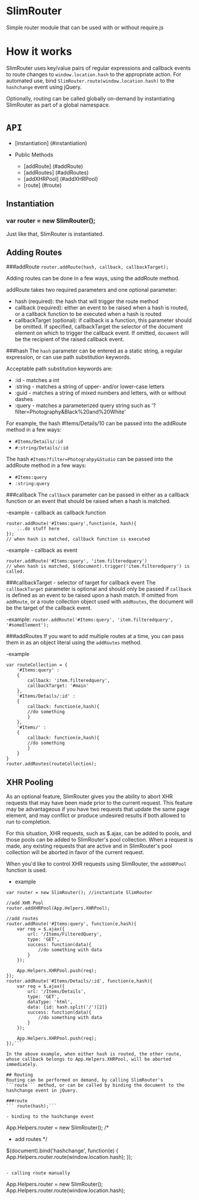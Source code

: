 SlimRouter
======

Simple router module that can be used with or without require.js

# How it works
SlimRouter uses key/value pairs of regular expressions and callback events to route changes to ```window.location.hash``` to the appropriate action. For automated use, bind ```SlimRouter.route(window.location.hash)``` to the ```hashchange``` event using jQuery.

Optionally, routing can be called globally on-demand by instantiating SlimRouter as part of a global namespace.

# `API`
- [instantiation] (#instantiation)

- Public Methods
	* [addRoute] (#addRoute)
	* [addRoutes] (#addRoutes)
	* [addXHRPool] (#addXHRPool)
	* [route] (#route)

## Instantiation
### var router = new SlimRouter();
Just like that, SlimRouter is instantiated.

## Adding Routes

###addRoute
```router.addRoute(hash, callback, callbackTarget);```

Adding routes can be done in a few ways, using the addRoute method.

addRoute takes two required parameters and one optional parameter: 
- hash (required): the hash that will trigger the route method
- callback (required): either an event to be raised when a hash is routed, or a callback function to be executed when a hash is routed
- callbackTarget (optional): if callback is a function, this parameter should be omitted. If specified, callbackTarget the selector of the document element on which to trigger the callback event. If omitted, ```document``` will be the recipient of the raised callback event.

###hash
The ```hash``` parameter can be entered as a static string, a regular expression, or can use path substitution keywords. 

Acceptable path substitution keywords are:
- :id - matches a int
- :string - matches a string of upper- and/or lower-case letters
- :guid - matches a string of mixed numbers and letters, with or without dashes
- :query - matches a parameterized query string such as '?filter=Photography&Black%20and%20White'

For example, the hash #Items/Details/10 can be passed into the addRoute method in a few ways:

- ```#Items/Details/:id```
- ```#:string/Details/:id```

The hash ```#Items?filter=Photograhpy&Studio``` can be passed into the addRoute method in a few ways:

- ```#Items:query```
- ```:string:query```

###callback
The ```callback``` parameter can be passed in either as a callback function or an event that should be raised when a hash is matched.

-example - callback as callback function
``` 
router.addRoute('#Items:query',function(e, hash){
	...do stuff here
});
// when hash is matched, callback function is executed
```

-example - callback as event
```
router.addRoute('#Items:query', 'item.filteredquery')
// when hash is matched, $(document).trigger('item.filteredquery') is called.
```

###callbackTarget - selector of target for callback event
The ```callbackTarget``` parameter is optional and should only be passed if ```callback``` is defined as an event to be raised upon a hash match. If omitted from ```addRoute```, or a route collection object used with ```addRoutes```, the document will be the target of the callback event.

-example:
```router.addRoute('#Items:query', 'item.filteredquery', '#someElement');```


###addRoutes
If you want to add multiple routes at a time, you can pass them in as an object literal using the ```addRoutes``` method.

-example
```
var routeCollection = {
	'#Items:query' :
	{
		callback: 'item.filteredquery',
		callbackTarget: '#main'
	},
	'#Items/Details/:id' : 
	{
		callback: function(e,hash){
		//do something
		}
	},
	'#Items/' : 
	{
		callback: function(e,hash){
		//do something
		}
	}
}
router.addRoutes(routeCollection);
```

## XHR Pooling
As an optional feature, SlimRouter gives you the ability to abort XHR requests that may have been made prior to the current request. This feature may be advantageous if you have two requests that update the same page element, and may conflict or produce undesired results if both allowed to run to completion.

For this situation, XHR requests, such as $.ajax, can be added to pools, and those pools can be added to SlimRouter's pool collection. When a request is made, any existing requests that are active and in SlimRouter's pool collection will be aborted in favor of the current request.

When you'd like to control XHR requests using SlimRouter, the ```addXHRPool``` function is used.

- example

```
var router = new SlimRouter(); //instantiate SlimRouter

//add XHR Pool
router.addXHRPool(App.Helpers.XHRPool);

//add routes
router.addRoute('#Items:query', function(e,hash){
	var req = $.ajax({
		url: '/Items/FilteredQuery',
		type: 'GET',
		success: function(data){
			//do something with data
		}
	});

	App.Helpers.XHRPool.push(req);
});
router.addRoute('#Items/Details/:id', function(e,hash){
	var req = $.ajax({
		url: '/Items/Details',
		type: 'GET',
		dataType: 'html',
		data: {id: hash.split('/')[2]}
		success: function(data){
			//do something with data
		}
	});

	App.Helpers.XHRPool.push(req);
});```

In the above example, when either hash is routed, the other route, whose callback belongs to App.Helpers.XHRPool, will be aborted immediately.

## Routing
Routing can be performed on demand, by calling SlimRouter's ```route``` method, or can be called by binding the document to the hashchange event in jQuery.

###route
``` route(hash);```

- binding to the hashchange event
```
App.Helpers.router = new SlimRouter();
/*
 * add routes
 */

$(document).bind('hashchange', function(e)
{
	App.Helpers.router.route(window.location.hash);
});
```

- calling route manually
```
App.Helpers.router = new SlimRouter();
App.Helpers.router.route(window.location.hash);
```


